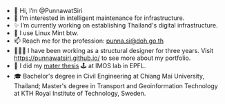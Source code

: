 - 👋 Hi, I’m @PunnawatSiri
- 👀 I’m interested in intelligent maintenance for infrastructure.
- ✨ I’m currently working on establishing Thailand's digital infrastructure.
- 🐧 I use Linux Mint btw. 
- 📫 Reach me for the profession: punna.si@doh.go.th
- 👷🏻‍♂️ I have been working as a structural designer for three years. Visit https://punnawatsiri.github.io/ to see more about my portfolio.
- 📜 I did my [mater thesis](https://github.com/PunnawatSiri/Master_thesis_summary) 🕹️ at IMOS lab in EPFL.
- 🎓 Bachelor's degree in Civil Engineering at Chiang Mai University, Thailand; Master's degree in Transport and Geoinformation Technology at KTH Royal Institute of Technology, Sweden.


<!---
PunnawatSiri/PunnawatSiri is a ✨ special ✨ repository because its `README.md` (this file) appears on your GitHub profile.
You can click the Preview link to take a look at your changes.
--->
